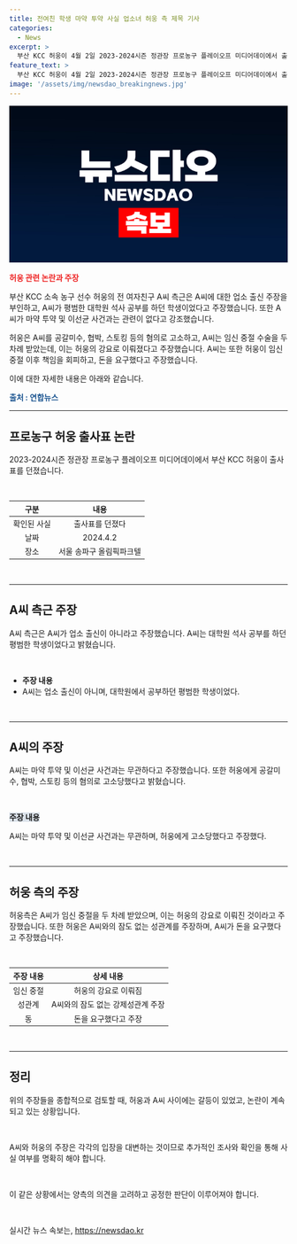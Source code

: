 ```yaml
---
title: 전여친 학생 마약 투약 사실 업소녀 허웅 측 제목 기사
categories:
  - News
excerpt: >
  부산 KCC 허웅이 4월 2일 2023-2024시즌 정관장 프로농구 플레이오프 미디어데이에서 출사표를 던졌다. 전 여자친구 A씨 측근은 A씨가 업소 출신이 아니라며 허웅과의 관련성을 부인했고, A씨는 허웅에 대한 혐의를 제기하며 3억원을 요구하고 있다고 주장했다. A씨는 임신중절의 고통과 허웅의 책임 회피 등을 언급하며 허웅을 비방하고 있다.
feature_text: >
  부산 KCC 허웅이 4월 2일 2023-2024시즌 정관장 프로농구 플레이오프 미디어데이에서 출사표를 던졌다. 전 여자친구 A씨 측근은 A씨가 업소 출신이 아니라며 허웅과의 관련성을 부인했고, A씨는 허웅에 대한 혐의를 제기하며 3억원을 요구하고 있다고 주장했다. A씨는 임신중절의 고통과 허웅의 책임 회피 등을 언급하며 허웅을 비방하고 있다.
image: '/assets/img/newsdao_breakingnews.jpg'
---
```


<p><img src="/assets/img/newsdao_breakingnews.jpg" alt="firstkoreanews 속보" /></p>

<p><b><span style="color: #ee2323;">허웅 관련 논란과 주장</span></b></p>

<p>부산 KCC 소속 농구 선수 허웅의 전 여자친구 A씨 측근은 A씨에 대한 업소 출신 주장을 부인하고, A씨가 평범한 대학원 석사 공부를 하던 학생이었다고 주장했습니다. 또한 A씨가 마약 투약 및 이선균 사건과는 관련이 없다고 강조했습니다.</p>

<p>허웅은 A씨를 공갈미수, 협박, 스토킹 등의 혐의로 고소하고, A씨는 임신 중절 수술을 두 차례 받았는데, 이는 허웅의 강요로 이뤄졌다고 주장했습니다. A씨는 또한 허웅이 임신중절 이후 책임을 회피하고, 돈을 요구했다고 주장했습니다.</p>

<p>이에 대한 자세한 내용은 아래와 같습니다.</p>

<p data-ke-size="size16"></p>

<p><b><span style="color: #1a5490;">출처 : 연합뉴스</span></b></p>

<hr>

<h2 data-ke-size="size26">프로농구 허웅 출사표 논란</h2>

<p>2023-2024시즌 정관장 프로농구 플레이오프 미디어데이에서 부산 KCC 허웅이 출사표를 던졌습니다. </p>

<p data-ke-size="size16">&nbsp;</p>

<table>
<thead>
<tr>
<th style="text-align: center;">구분</th>
<th style="text-align: center;">내용</th>
</tr>
</thead>
<tbody>
<tr>
<td style="text-align: center;">확인된 사실</td>
<td style="text-align: center;">출사표를 던졌다</td>
</tr>
<tr>
<td style="text-align: center;">날짜</td>
<td style="text-align: center;">2024.4.2</td>
</tr>
<tr>
<td style="text-align: center;">장소</td>
<td style="text-align: center;">서울 송파구 올림픽파크텔</td>
</tr>
</tbody>
</table>

<p data-ke-size="size16">&nbsp;</p>

<hr>

<h2 data-ke-size="size26">A씨 측근 주장</h2>

<p>A씨 측근은 A씨가 업소 출신이 아니라고 주장했습니다. A씨는 대학원 석사 공부를 하던 평범한 학생이었다고 밝혔습니다. </p>

<p data-ke-size="size16">&nbsp;</p>

<ul>
<li><b>주장 내용</b></li>
<li>A씨는 업소 출신이 아니며, 대학원에서 공부하던 평범한 학생이었다.</li>
</ul>

<p data-ke-size="size16">&nbsp;</p>

<hr>

<h2 data-ke-size="size26">A씨의 주장</h2>

<p>A씨는 마약 투약 및 이선균 사건과는 무관하다고 주장했습니다. 또한 허웅에게 공갈미수, 협박, 스토킹 등의 혐의로 고소당했다고 밝혔습니다.</p>

<p data-ke-size="size16">&nbsp;</p>

<p><b><span style="background-color: #21538527;">주장 내용</span></b></p>

<p>A씨는 마약 투약 및 이선균 사건과는 무관하며, 허웅에게 고소당했다고 주장했다.</p>

<p data-ke-size="size16">&nbsp;</p>

<hr>

<h2 data-ke-size="size26">허웅 측의 주장</h2>

<p>허웅측은 A씨가 임신 중절을 두 차례 받았으며, 이는 허웅의 강요로 이뤄진 것이라고 주장했습니다. 또한 허웅은 A씨와의 잠도 없는 성관계를 주장하며, A씨가 돈을 요구했다고 주장했습니다.</p>

<p data-ke-size="size16">&nbsp;</p>

<table>
<thead>
<tr>
<th style="text-align: center;">주장 내용</th>
<th style="text-align: center;">상세 내용</th>
</tr>
</thead>
<tbody>
<tr>
<td style="text-align: center;">임신 중절</td>
<td style="text-align: center;">허웅의 강요로 이뤄짐</td>
</tr>
<tr>
<td style="text-align: center;">성관계</td>
<td style="text-align: center;">A씨와의 잠도 없는 강제성관계 주장</td>
</tr>
<tr>
<td style="text-align: center;">동</td>
<td style="text-align: center;">돈을 요구했다고 주장</td>
</tr>
</tbody>
</table>

<p data-ke-size="size16">&nbsp;</p>

<hr>

<h2 data-ke-size="size26">정리</h2>

<p>위의 주장들을 종합적으로 검토할 때, 허웅과 A씨 사이에는 갈등이 있었고, 논란이 계속되고 있는 상황입니다. </p>

<p data-ke-size="size16">&nbsp;</p>

<p>A씨와 허웅의 주장은 각각의 입장을 대변하는 것이므로 추가적인 조사와 확인을 통해 사실 여부를 명확히 해야 합니다.</p>

<p data-ke-size="size16">&nbsp;</p>

<p>이 같은 상황에서는 양측의 의견을 고려하고 공정한 판단이 이루어져야 합니다.</p>

<p data-ke-size="size16">&nbsp;</p>
실시간 뉴스 속보는, <a href="https://newsdao.kr" rel="dofollow">https://newsdao.kr</a>


